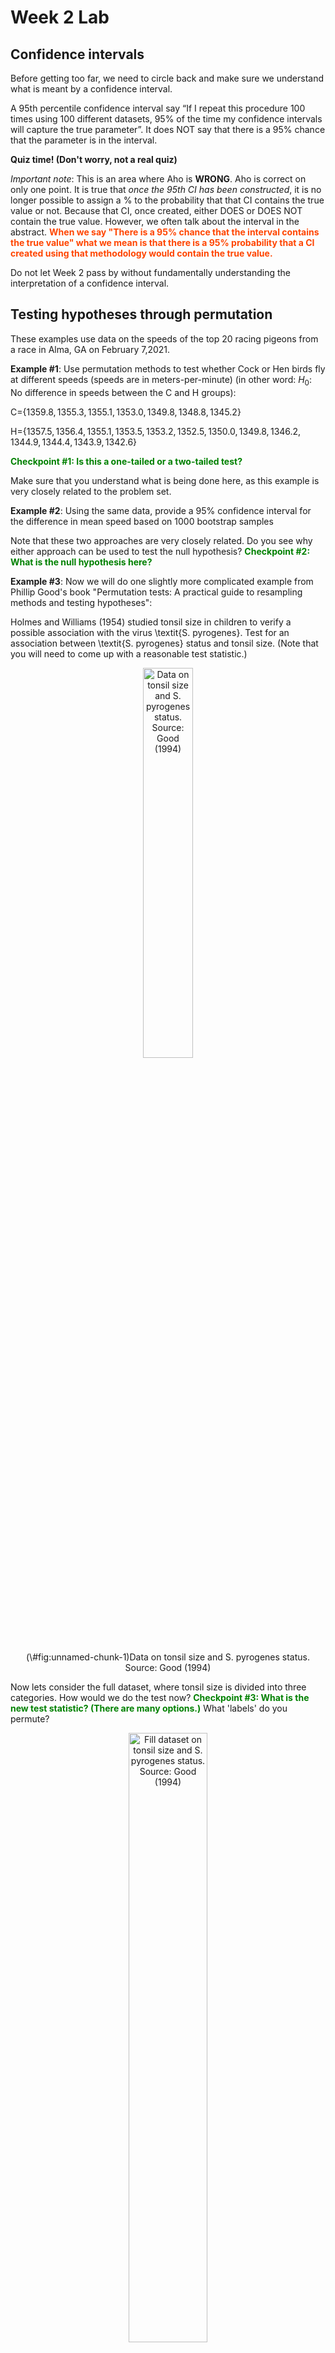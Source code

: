 Week 2 Lab
=============

Confidence intervals
-----------------------

Before getting too far, we need to circle back and make sure we understand what is meant by a confidence interval. 

A 95th percentile confidence interval say “If I repeat this procedure 100 times using 100 different datasets, 95% of the time my confidence intervals will capture the true parameter”. It does NOT say that there is a 95% chance that the parameter is in the interval.

**Quiz time! (Don't worry, not a real quiz)**

*Important note*: This is an area where Aho is **WRONG**. Aho is correct on only one point. It is true that *once the 95th CI has been constructed*, it is no longer possible to assign a $\%$ to the probability that that CI contains the true value or not. Because that CI, once created, either DOES or DOES NOT contain the true value. However, we often talk about the interval in the abstract. **<span style="color: orangered;">When we say "There is a 95$\%$ chance that the interval contains the true value" what we mean is that there is a 95$\%$ probability that a CI created using that methodology would contain the true value.</span>**

Do not let Week 2 pass by without fundamentally understanding the interpretation of a confidence interval. 

Testing hypotheses through permutation
------------------------------------

These examples use data on the speeds of the top 20 racing pigeons from a race in Alma, GA on February 7,2021. 

**Example #1**: Use permutation methods to test whether Cock or Hen birds fly at different speeds (speeds are in meters-per-minute) (in other word: $H_{0}$: No difference in speeds between the C and H groups):

C=$\{1359.8,1355.3,1355.1,1353.0,1349.8,1348.8,1345.2\}$

H=$\{1357.5,1356.4,1355.1,1353.5,1353.2,1352.5,1350.0,1349.8,1346.2,1344.9,1344.4,1343.9,1342.6\}$

**<span style="color: green;">Checkpoint #1: Is this a one-tailed or a two-tailed test?</span>**

Make sure that you understand what is being done here, as this example is very closely related to the problem set.


**Example #2**: Using the same data, provide a 95% confidence interval for the difference in mean speed based on 1000 bootstrap samples

Note that these two approaches are very closely related. Do you see why either approach can be used to test the null hypothesis? **<span style="color: green;">Checkpoint #2: What is the null hypothesis here?</span>**

**Example #3**: Now we will do one slightly more complicated example from Phillip Good's book "Permutation tests: A practical guide to resampling methods and testing hypotheses":

Holmes and Williams (1954) studied tonsil size in children to verify a possible association with the virus \textit{S. pyrogenes}. Test for an association between \textit{S. pyrogenes} status and tonsil size. (Note that you will need to come up with a reasonable test statistic.)

<div class="figure" style="text-align: center">
<img src="Table2categories.png" alt="Data on tonsil size and S. pyrogenes status. Source: Good (1994)" width="40%" />
<p class="caption">(\#fig:unnamed-chunk-1)Data on tonsil size and S. pyrogenes status. Source: Good (1994)</p>
</div>

Now lets consider the full dataset, where tonsil size is divided into three categories. How would we do the test now? **<span style="color: green;">Checkpoint #3: What is the new test statistic? (There are many options.)</span>** What 'labels' do you permute?

<div class="figure" style="text-align: center">
<img src="Table3categories.png" alt="Fill dataset on tonsil size and S. pyrogenes status. Source: Good (1994)" width="50%" />
<p class="caption">(\#fig:unnamed-chunk-2)Fill dataset on tonsil size and S. pyrogenes status. Source: Good (1994)</p>
</div>

Basics of bootstrap and jackknife
------------------------------------

To get started with bootstrap and jackknife techniques, we start by working through a very simple example. First we simulate some data


```r
x<-seq(0,9,by=1)
```

This will constutute our "data". Let's print the result of sampling with replacement to get a sense for it...


```r
table(sample(x,size=length(x),replace=T))
```

```
## 
## 1 2 3 4 5 8 9 
## 1 2 2 1 2 1 1
```

Now we will write a little script to take bootstrap samples and calculate the means of each of these bootstrap samples


```r
xmeans<-vector(length=1000)
for (i in 1:1000)
  {
  xmeans[i]<-mean(sample(x,replace=T))
  }
```

The actual number of bootstrapped samples is arbitrary *at this point* but there are ways of characterizing the precision of the bootstrap (jackknife-after-bootstrap) which might inform the number of bootstrap samples needed. *In practice*, people tend to pick some arbitrary but large number of bootstrap samples because computers are so fast that it is often easy to draw far more samples than are actually needed. When calculation of the statistic is slow (as might be the case if you are using the samples to construct a phylogeny, for example), then you would need to be more concerned with the number of bootstrap samples. 

First, lets just look at a histogram of the bootstrapped means and plot the actual sample mean on the histogram for comparison



```r
hist(xmeans,breaks=30,col="pink")
abline(v=mean(x),lwd=2)
```

<img src="Week-2-lab_files/figure-html/unnamed-chunk-6-1.png" width="672" />

Calculating bias and standard error
-----------------------------------

From these we can calculate the bias and standard deviation for the mean (which is the "statistic"):

$$
\widehat{Bias_{boot}} = \left(\frac{1}{k}\sum^{k}_{i=1}\theta^{*}_{i}\right)-\hat{\theta}
$$


```r
bias.boot<-mean(xmeans)-mean(x)
bias.boot
```

```
## [1] -0.0516
```

```r
hist(xmeans,breaks=30,col="pink")
abline(v=mean(x),lwd=5,col="black")
abline(v=mean(xmeans),lwd=2,col="yellow")
```

<img src="Week-2-lab_files/figure-html/unnamed-chunk-7-1.png" width="672" />

$$
\widehat{s.e._{boot}} = \sqrt{\frac{1}{k-1}\sum^{k}_{i=1}(\theta^{*}_{i}-\bar{\theta^{*}})^{2}}
$$


```r
se.boot<-sd(xmeans)
```

We can find the confidence intervals in two ways:

Method #1: Assume the bootstrap statistics are normally distributed


```r
LL.boot<-mean(xmeans)-1.96*se.boot #where did 1.96 come from?
UL.boot<-mean(xmeans)+1.96*se.boot
LL.boot
```

```
## [1] 2.681582
```

```r
UL.boot
```

```
## [1] 6.215218
```

Method #2: Simply take the quantiles of the bootstrap statistics


```r
quantile(xmeans,c(0.025,0.975))
```

```
##  2.5% 97.5% 
##   2.7   6.1
```

Let's compare this to what we would have gotten if we had used normal distribution theory. First we have to calculate the standard error:


```r
se.normal<-sqrt(var(x)/length(x))
LL.normal<-mean(x)-qt(0.975,length(x)-1)*se.normal
UL.normal<-mean(x)+qt(0.975,length(x)-1)*se.normal
LL.normal
```

```
## [1] 2.334149
```

```r
UL.normal
```

```
## [1] 6.665851
```

In this case, the confidence intervals we got from the normal distribution theory are too wide.

**<span style="color: green;">Checkpoint #4: Does it make sense why the normal distribution theory intervals are too wide?</span>** Because the original were were uniformly distributed, the data has higher variance than would be expected and therefore the standard error is higher than would be expected.

There are two packages that provide functions for bootstrapping, 'boot' and 'boostrap'. We will start by using the 'bootstrap' package, which was originally designed for Efron and Tibshirani's monograph on the bootstrap. 

To test the main functionality of the 'bootstrap' package, we will use the data we already have. The 'bootstrap' function requires the input of a user-defined function to calculate the statistic of interest. Here I will write a function that calculates the mean of the input values.


```r
library(bootstrap)
theta<-function(x)
  {
    mean(x)
  }
results<-bootstrap(x=x,nboot=1000,theta=theta)
results
```

```
## $thetastar
##    [1] 4.7 4.3 2.0 3.5 3.9 1.7 4.5 4.9 5.5 4.4 4.1 2.8 4.7 5.4 3.8 3.7 4.0 5.5
##   [19] 4.2 4.8 5.7 3.7 5.1 6.1 3.5 4.2 4.5 5.6 3.9 4.7 3.7 5.1 4.3 5.1 5.4 5.1
##   [37] 5.1 3.6 4.7 3.6 4.5 4.7 3.5 5.9 5.4 6.3 3.8 3.8 4.9 4.8 2.9 4.4 4.2 5.0
##   [55] 4.2 4.0 4.8 2.9 4.5 4.7 3.7 4.1 4.0 4.2 7.5 4.9 3.5 3.8 3.1 4.2 5.7 4.1
##   [73] 3.7 4.0 4.1 3.4 5.5 3.9 4.1 3.2 4.1 5.3 5.0 3.8 3.6 5.1 4.5 3.9 4.6 4.4
##   [91] 5.4 5.2 4.8 4.2 5.4 4.6 5.4 4.7 5.0 4.6 4.1 4.0 4.0 3.1 4.9 4.0 3.6 3.3
##  [109] 5.8 4.6 3.8 3.4 4.2 4.9 3.6 4.4 3.8 3.9 4.1 5.5 6.9 4.3 3.9 5.8 3.5 4.1
##  [127] 3.1 6.0 3.9 5.0 4.4 5.0 4.9 2.9 4.0 3.4 4.2 4.9 4.1 4.4 5.1 5.2 5.1 5.3
##  [145] 4.2 5.3 4.6 5.8 5.3 3.2 4.9 3.5 4.6 4.7 5.0 4.0 4.9 4.2 5.1 4.2 5.0 4.3
##  [163] 3.8 4.3 4.4 5.6 3.9 4.1 4.6 4.8 4.4 3.1 3.7 5.5 5.0 4.4 5.2 5.1 5.4 3.8
##  [181] 3.9 4.4 3.7 4.4 4.3 4.3 6.3 4.7 4.2 4.5 3.8 5.8 5.6 5.3 4.0 5.4 4.5 5.0
##  [199] 5.9 2.7 4.3 4.4 4.8 5.1 4.3 5.8 5.3 5.5 4.2 4.3 4.0 3.4 4.9 5.0 4.6 5.0
##  [217] 3.9 4.5 2.4 3.9 5.0 3.1 5.6 5.0 4.2 4.7 4.4 5.9 3.3 5.9 5.7 4.5 5.6 6.3
##  [235] 3.9 4.0 4.2 6.3 5.0 4.7 3.7 5.6 4.7 6.0 5.9 4.6 3.5 4.3 2.6 6.1 4.4 3.3
##  [253] 6.1 4.0 4.1 4.5 5.1 4.8 6.2 2.6 4.3 5.2 5.5 4.6 3.9 6.0 5.6 5.5 4.9 3.4
##  [271] 3.8 5.2 5.4 3.3 4.6 5.2 4.2 3.5 4.2 4.5 3.4 3.9 4.7 4.7 6.1 5.7 3.9 3.7
##  [289] 4.4 6.2 4.9 4.8 6.6 6.1 4.1 6.4 3.7 3.9 4.7 3.5 4.5 6.8 6.1 4.3 4.4 5.5
##  [307] 5.0 4.7 3.9 5.0 2.6 4.8 4.8 3.0 4.5 6.2 6.3 4.0 5.2 4.5 6.1 3.8 4.3 2.9
##  [325] 5.8 5.4 4.6 5.8 5.0 4.6 4.0 5.5 4.5 6.1 6.2 5.6 3.5 5.2 4.8 4.9 3.7 5.9
##  [343] 4.1 3.4 3.4 5.2 4.0 3.6 6.3 3.4 2.1 2.9 4.8 4.1 3.8 5.1 4.6 3.7 3.7 5.4
##  [361] 4.4 4.1 5.6 4.2 3.4 3.6 3.3 5.5 4.4 2.2 4.4 3.8 4.1 4.5 5.8 4.8 5.1 4.3
##  [379] 5.1 3.0 2.6 4.6 4.1 3.3 4.0 4.1 4.5 4.7 4.1 4.3 3.4 6.0 4.0 4.3 4.9 2.8
##  [397] 4.1 5.8 4.8 5.5 5.3 4.6 3.6 4.2 3.3 4.3 5.7 4.5 4.2 5.3 4.8 5.7 4.7 4.3
##  [415] 3.4 3.8 4.7 5.1 5.0 4.0 4.8 2.7 4.3 4.2 4.5 4.6 4.2 4.4 5.2 3.0 3.5 5.6
##  [433] 3.7 4.0 5.9 3.2 4.5 3.1 6.6 4.8 3.7 4.0 4.5 6.2 4.7 4.4 3.7 2.7 5.1 5.5
##  [451] 4.4 5.2 4.4 3.0 3.2 4.9 5.3 4.0 6.2 5.8 4.5 6.0 6.0 3.5 3.8 5.5 6.2 4.4
##  [469] 3.6 5.1 4.7 3.3 5.4 3.4 4.2 4.5 3.7 4.0 5.0 3.9 3.5 6.2 5.2 5.2 4.2 7.0
##  [487] 5.3 5.0 4.6 4.5 3.9 3.2 3.5 4.3 3.8 4.1 5.0 4.9 3.9 4.1 3.9 6.1 4.6 3.9
##  [505] 4.5 6.1 4.3 3.6 5.7 2.7 3.8 4.9 5.3 4.9 4.4 6.6 5.4 6.7 5.8 4.2 4.9 4.1
##  [523] 4.7 5.3 4.9 3.7 5.3 4.4 3.0 4.8 4.5 2.0 4.1 5.5 5.0 5.4 5.5 3.2 4.2 5.1
##  [541] 5.3 2.3 4.6 2.8 5.4 4.0 4.4 5.0 3.4 4.7 4.8 4.9 3.6 6.1 2.3 3.8 5.5 4.8
##  [559] 3.4 5.6 3.4 2.2 4.3 4.9 4.2 2.8 4.4 5.1 4.8 4.5 3.5 3.8 2.0 5.4 4.6 3.8
##  [577] 3.7 5.7 4.5 3.8 4.9 4.3 6.0 6.8 4.3 3.3 4.6 4.7 3.0 2.8 3.5 3.5 5.4 4.8
##  [595] 5.2 4.6 4.3 4.8 5.3 4.5 2.3 5.1 5.3 3.3 5.2 5.4 3.9 5.9 5.4 4.3 4.3 3.5
##  [613] 6.2 5.7 6.2 4.0 3.9 4.6 2.9 3.9 4.3 5.4 4.3 4.6 4.8 2.8 5.0 4.8 4.0 4.1
##  [631] 4.4 3.3 3.5 3.7 4.5 2.8 4.2 4.9 3.8 4.1 4.6 3.0 4.0 4.5 5.7 3.5 5.1 5.1
##  [649] 5.4 6.4 5.6 5.6 3.8 5.6 4.3 4.8 4.3 2.7 4.1 4.1 3.6 2.9 3.6 3.5 4.8 3.8
##  [667] 5.0 4.5 4.0 2.5 4.2 5.8 6.0 4.4 3.9 4.4 4.6 5.4 3.1 4.1 4.5 4.1 3.4 3.4
##  [685] 6.4 3.2 5.0 2.7 5.1 5.7 4.7 5.3 2.7 4.8 5.0 4.5 4.6 4.1 5.7 5.5 6.3 4.1
##  [703] 3.9 5.6 4.0 3.9 3.6 4.6 5.4 4.1 4.7 3.7 4.0 5.0 2.6 3.7 4.4 5.5 4.3 4.8
##  [721] 4.2 3.7 4.3 3.5 4.9 3.9 4.8 3.0 5.8 5.4 4.0 5.0 3.1 4.3 5.3 5.0 4.6 4.2
##  [739] 5.1 5.0 4.2 3.4 5.5 2.6 4.1 5.1 3.0 4.4 4.3 3.8 4.6 4.8 4.4 4.6 5.5 3.9
##  [757] 4.6 4.7 6.3 3.8 5.5 3.3 4.1 4.2 3.6 3.4 4.4 5.6 4.5 5.3 5.2 3.8 3.8 4.3
##  [775] 5.6 4.2 4.1 3.1 4.4 3.9 4.9 5.5 4.6 3.4 4.3 4.5 4.8 4.2 4.4 5.0 5.0 4.2
##  [793] 6.4 4.1 5.2 4.6 5.0 4.4 3.0 3.6 4.4 5.7 5.8 4.6 5.4 5.4 3.9 5.2 5.8 5.3
##  [811] 5.1 4.4 3.9 3.3 6.1 5.4 5.9 6.5 5.6 5.5 4.4 4.3 5.5 1.9 4.2 6.1 5.5 3.2
##  [829] 4.3 4.5 4.1 2.8 5.9 4.7 5.2 3.6 4.3 3.4 4.1 3.8 3.5 3.4 4.4 3.4 3.5 4.7
##  [847] 5.2 4.7 3.0 4.3 4.9 5.2 3.8 5.4 5.0 3.1 3.7 4.9 5.8 4.6 4.7 4.5 2.9 4.5
##  [865] 5.1 4.8 4.8 3.2 5.2 5.4 3.1 5.0 5.4 4.4 4.7 4.7 5.5 3.7 4.6 5.9 5.3 5.2
##  [883] 4.2 3.0 4.8 3.4 4.5 4.1 5.4 3.4 3.8 4.3 4.0 4.5 3.3 4.6 4.7 4.8 4.6 4.6
##  [901] 5.3 2.9 3.9 2.6 4.8 4.2 5.1 3.9 5.6 4.6 4.8 5.0 4.2 4.1 4.0 4.9 4.5 4.4
##  [919] 2.3 3.6 4.4 4.6 5.4 4.5 4.3 5.6 4.9 5.5 4.9 5.6 5.2 4.6 4.1 6.1 3.8 3.6
##  [937] 5.1 3.5 6.1 3.4 5.4 3.5 4.3 4.2 2.7 4.1 4.0 4.2 3.9 4.9 4.6 6.6 5.0 5.5
##  [955] 4.4 5.1 6.3 5.4 5.8 5.0 4.9 5.2 5.3 2.9 3.4 5.3 3.5 3.2 3.7 2.9 5.2 4.9
##  [973] 5.4 3.3 5.0 4.9 4.3 4.4 4.3 3.5 4.9 4.8 3.4 4.1 4.9 4.2 1.5 3.5 3.3 2.7
##  [991] 4.2 3.9 5.4 4.2 5.0 3.6 5.1 5.1 4.4 5.1
## 
## $func.thetastar
## NULL
## 
## $jack.boot.val
## NULL
## 
## $jack.boot.se
## NULL
## 
## $call
## bootstrap(x = x, nboot = 1000, theta = theta)
```

```r
quantile(results$thetastar,c(0.025,0.975))
```

```
##  2.5% 97.5% 
##   2.7   6.2
```

Notice that we get exactly what we got last time. This illustrates an important point, which is that the bootstrap functions are often no easier to use than something you could write yourself.

You can also define a function of the bootstrapped statistics (we have been calling this theta) to pull out immediately any summary statistics you are interested in from the bootstrapped thetas.

Here I will write a function that calculates the bias of my estimate of the mean (which is 4.5 [i.e. the mean of the number 0,1,2,3,4,5,6,7,8,9])


```r
bias<-function(x)
  {
  mean(x)-4.5
  }
results<-bootstrap(x=x,nboot=1000,theta=theta,func=bias)
results
```

```
## $thetastar
##    [1] 3.6 5.3 4.9 4.5 5.4 3.8 5.0 3.6 4.6 4.7 4.2 5.5 3.2 5.2 3.6 3.9 6.2 4.2
##   [19] 4.1 4.0 4.1 5.5 2.9 3.1 3.8 5.7 5.1 3.4 5.1 4.8 5.1 4.1 3.9 4.5 5.2 3.7
##   [37] 5.3 3.1 3.7 4.5 5.3 4.7 4.6 3.9 4.0 3.2 3.8 4.3 4.0 3.5 4.7 5.4 4.9 5.1
##   [55] 4.4 4.6 4.3 5.7 3.7 3.4 4.6 2.7 4.6 3.8 3.7 4.0 4.8 4.7 5.2 4.6 4.8 3.2
##   [73] 6.1 6.6 4.0 4.5 4.7 5.5 4.6 7.3 5.3 4.1 5.0 4.2 4.1 5.4 5.7 6.4 4.2 4.4
##   [91] 3.2 4.2 4.0 4.3 3.1 5.8 5.2 4.9 4.3 5.0 5.7 4.7 4.0 5.0 5.2 4.3 4.7 5.1
##  [109] 3.7 3.9 3.4 4.3 3.0 5.0 3.5 4.1 3.7 5.5 3.8 4.3 3.9 4.6 5.0 4.3 5.5 5.4
##  [127] 4.1 5.7 3.7 4.2 4.3 5.0 5.9 4.5 4.8 4.3 3.8 5.0 4.5 5.1 4.4 4.9 3.7 2.5
##  [145] 5.1 5.1 5.2 5.9 4.6 4.8 5.9 4.6 4.0 5.3 5.4 2.0 4.6 5.3 3.5 4.9 4.2 6.2
##  [163] 4.9 4.9 3.9 4.6 4.4 4.5 5.0 2.2 3.3 4.1 4.7 4.3 4.9 4.6 4.4 5.1 3.9 4.1
##  [181] 5.2 6.4 4.1 6.4 5.1 6.1 4.4 4.0 5.2 5.7 4.8 5.3 5.0 6.0 4.1 3.3 3.8 5.2
##  [199] 4.1 4.8 3.4 3.5 3.2 5.5 3.3 4.7 5.8 5.4 4.7 4.4 4.3 4.8 4.3 4.9 3.0 4.4
##  [217] 4.5 4.2 3.3 5.5 5.4 5.6 4.1 6.5 4.3 5.4 3.2 2.6 6.5 5.9 3.9 4.3 2.7 5.0
##  [235] 4.2 3.8 5.6 3.6 5.2 5.1 3.4 5.8 5.8 2.8 4.3 4.0 6.0 4.2 5.6 4.3 4.8 4.7
##  [253] 2.6 5.4 5.1 4.6 4.2 5.0 3.9 3.9 4.4 3.8 4.5 4.6 4.4 4.5 4.9 4.1 4.2 4.8
##  [271] 3.9 4.9 4.8 5.4 3.8 5.7 3.1 2.8 3.8 3.5 5.3 3.8 5.4 3.3 5.1 4.3 3.2 3.2
##  [289] 2.3 4.7 5.3 4.6 4.6 4.7 5.2 3.5 5.9 5.4 5.4 3.6 4.6 3.8 5.8 5.4 3.5 5.5
##  [307] 5.3 4.9 4.5 3.8 4.2 3.7 3.4 5.9 4.6 4.2 5.4 4.7 5.7 3.0 4.3 4.7 3.5 3.6
##  [325] 3.4 4.5 3.8 3.9 4.7 4.9 3.8 5.7 5.5 3.9 5.2 4.2 5.7 5.8 4.5 6.8 4.2 4.1
##  [343] 3.9 4.3 5.2 4.6 5.8 4.4 4.7 4.1 4.7 2.8 4.3 4.7 4.0 5.0 5.5 5.3 4.5 5.1
##  [361] 5.4 4.0 4.0 5.4 4.7 5.5 6.2 5.8 4.2 5.1 5.5 3.6 4.9 4.5 4.0 6.5 3.2 4.2
##  [379] 4.2 5.1 4.8 5.0 5.2 5.5 4.3 5.8 6.3 5.6 5.0 5.5 4.0 4.5 5.4 4.0 4.4 4.8
##  [397] 5.9 3.1 3.7 3.7 2.9 5.7 5.5 3.7 4.9 4.5 4.6 5.1 3.9 6.6 4.1 5.1 4.8 4.4
##  [415] 4.5 4.5 5.3 4.4 2.4 6.5 2.9 2.5 4.7 4.3 3.3 6.0 6.2 5.0 3.0 6.0 5.4 5.0
##  [433] 3.4 4.1 4.3 4.6 5.5 3.8 3.6 4.0 4.3 3.0 4.4 4.7 6.3 5.4 5.3 4.2 3.3 5.9
##  [451] 2.7 4.3 3.8 4.1 5.4 4.6 3.7 4.4 3.9 4.2 5.6 3.8 5.6 4.1 6.1 5.0 3.9 3.4
##  [469] 4.2 4.8 5.2 3.4 3.2 4.0 4.9 5.7 4.6 3.8 3.7 4.1 3.6 4.2 4.7 3.7 5.1 3.9
##  [487] 4.7 4.6 3.7 4.6 4.7 3.1 4.2 6.3 5.0 5.7 5.3 4.0 5.2 4.3 3.9 4.0 5.8 6.3
##  [505] 3.8 4.7 3.2 4.6 5.1 5.7 3.1 4.1 7.1 5.6 4.6 5.2 4.1 4.8 4.9 5.9 4.8 4.3
##  [523] 4.7 3.4 2.6 3.5 4.7 3.9 4.6 3.3 3.8 6.5 4.3 5.5 4.1 4.1 3.4 5.2 5.7 5.9
##  [541] 3.7 4.7 4.2 3.4 3.7 4.8 6.3 4.5 4.5 3.8 2.7 5.0 5.6 4.8 5.7 4.6 3.4 4.6
##  [559] 5.0 6.8 6.1 3.9 4.3 4.9 6.0 5.0 6.3 4.3 5.0 4.3 4.8 5.4 6.7 5.3 3.7 4.2
##  [577] 4.8 4.7 3.5 3.6 5.0 4.8 4.3 5.0 4.7 3.7 3.7 4.9 6.0 3.8 4.1 6.3 4.8 4.7
##  [595] 3.0 3.9 6.0 3.5 4.7 2.8 4.8 4.5 4.0 6.4 5.3 2.5 4.6 5.3 5.0 4.2 4.4 3.3
##  [613] 3.4 4.3 4.2 5.4 2.3 4.9 4.1 5.9 5.7 4.5 6.1 5.5 4.1 2.5 4.7 6.2 4.8 4.6
##  [631] 4.2 5.7 3.7 4.7 3.4 4.9 4.2 4.9 3.0 4.8 4.2 5.1 4.9 3.8 4.0 4.4 4.8 6.0
##  [649] 2.1 4.1 4.3 4.8 3.8 4.9 3.5 4.7 2.7 4.9 3.2 4.8 3.5 3.8 4.3 4.5 4.9 4.7
##  [667] 4.7 3.8 3.4 4.7 4.3 4.4 4.1 4.5 3.8 3.8 4.9 3.8 4.2 3.2 3.7 6.3 4.4 6.3
##  [685] 3.2 3.6 3.2 4.0 3.1 5.0 4.4 3.6 4.7 3.3 3.8 4.4 3.3 4.7 4.3 4.9 2.9 4.1
##  [703] 2.6 4.0 5.2 5.1 4.1 4.8 4.1 4.8 3.2 5.4 6.0 5.4 2.7 3.0 4.5 3.5 6.5 5.5
##  [721] 4.8 4.1 4.6 6.0 5.4 4.5 3.7 3.7 5.3 5.6 5.1 4.7 3.4 5.8 4.1 3.3 4.1 4.0
##  [739] 4.0 4.5 2.9 5.1 4.1 5.0 3.2 4.0 4.1 6.0 3.8 4.2 3.6 4.7 3.4 4.9 5.2 5.2
##  [757] 4.2 3.9 4.3 6.8 3.1 4.7 4.3 3.2 4.1 4.4 4.6 4.2 4.3 5.5 4.5 3.6 4.5 4.8
##  [775] 4.9 5.1 4.8 4.5 3.9 5.4 4.1 6.0 6.2 4.4 5.9 4.0 4.3 3.7 4.1 4.0 3.4 4.4
##  [793] 3.2 4.9 3.3 4.3 3.6 3.8 3.9 4.4 3.8 5.0 5.1 5.7 6.1 4.9 5.3 4.3 4.6 5.0
##  [811] 3.7 3.6 3.9 4.2 3.1 3.1 4.2 5.5 4.6 3.9 4.0 5.0 4.5 4.2 4.4 4.3 4.9 4.6
##  [829] 4.8 5.8 5.1 2.7 4.0 4.5 5.2 5.2 4.2 5.1 5.0 2.9 3.9 4.1 4.2 4.4 4.3 5.5
##  [847] 4.1 5.0 2.9 5.1 3.3 4.1 3.9 5.1 4.4 4.9 4.1 3.3 4.5 5.2 3.4 3.2 4.6 4.1
##  [865] 4.6 3.7 3.9 3.2 4.1 5.1 4.4 5.0 2.4 4.3 3.6 6.1 5.4 4.5 4.6 4.5 4.8 3.8
##  [883] 4.9 4.1 3.5 3.7 5.9 2.1 4.2 3.4 3.8 5.9 3.8 3.5 3.0 5.8 3.8 4.7 4.1 6.4
##  [901] 6.3 4.3 5.1 4.8 4.4 3.8 3.6 5.4 4.7 4.4 3.8 6.2 4.5 4.6 4.5 5.4 3.6 2.3
##  [919] 5.0 4.9 5.0 4.8 3.3 4.9 5.7 4.1 5.1 5.2 5.3 3.2 4.2 3.9 5.4 5.1 5.4 5.6
##  [937] 5.7 4.2 5.4 3.7 3.2 4.0 5.4 5.0 4.3 5.6 4.2 5.9 5.2 3.4 3.5 5.4 4.5 4.8
##  [955] 5.0 5.2 5.6 4.5 5.0 4.3 5.1 5.4 4.8 4.4 3.7 4.8 5.7 6.0 5.9 3.5 3.9 4.7
##  [973] 4.8 4.4 4.1 3.7 5.2 6.2 2.4 4.3 5.4 5.5 4.7 5.1 4.6 5.8 5.4 5.8 4.9 5.0
##  [991] 3.6 4.6 4.3 3.7 4.0 4.8 5.4 5.5 6.3 2.9
## 
## $func.thetastar
## [1] 0.0164
## 
## $jack.boot.val
##  [1]  0.49065156  0.42543860  0.32634921  0.15950413  0.09402174 -0.06434316
##  [7] -0.10924370 -0.22550725 -0.35412088 -0.52611465
## 
## $jack.boot.se
## [1] 0.9613843
## 
## $call
## bootstrap(x = x, nboot = 1000, theta = theta, func = bias)
```

Compare this to 'bias.boot' (our result from above). Why might it not be the same? Try running the same section of code several times. See how the value of the bias ($func.thetastar) jumps around? We should not be surprised by this because we can look at the jackknife-after-bootstrap estimate of the standard error of the function (in this case, that function is the bias) and we can see that it is not so small that we wouldn't expect some variation in these values.

Remember, everything we have discussed today are estimates. The statistic as applied to your data will change with new data, as will the standard error, the confidence intervals - everything! All of these values have sampling distributions and are subject to change if you repeated the procedure with new data.

Note that we can calculate any function of $\theta^{*}$. A simple example would be the 72nd percentile:


```r
perc72<-function(x)
  {
  quantile(x,probs=c(0.72))
  }
results<-bootstrap(x=x,nboot=1000,theta=theta,func=perc72)
results
```

```
## $thetastar
##    [1] 5.4 4.5 4.4 5.8 2.8 5.3 4.5 4.2 5.4 5.3 4.0 4.3 5.6 3.5 3.9 3.8 4.0 5.2
##   [19] 4.9 5.2 5.9 5.8 6.4 5.1 5.7 3.8 2.9 4.2 3.5 4.3 3.3 5.7 3.6 4.3 5.8 4.9
##   [37] 4.0 5.3 5.4 6.6 4.8 4.0 4.5 5.0 6.1 4.7 4.3 5.1 3.8 6.0 4.6 4.4 5.1 3.6
##   [55] 4.8 3.6 5.2 5.4 5.5 6.7 3.8 6.7 4.9 4.7 4.3 2.4 4.2 4.0 4.8 5.2 3.3 4.1
##   [73] 5.8 4.2 5.9 3.8 1.9 5.7 4.8 4.1 5.1 4.3 5.2 4.7 3.8 5.3 5.7 5.4 4.0 4.0
##   [91] 3.6 5.8 4.9 4.9 5.7 4.0 4.8 3.9 2.8 5.6 4.8 5.3 4.1 2.1 3.4 4.9 2.4 5.2
##  [109] 4.8 5.1 4.7 4.2 6.3 4.5 6.2 4.6 4.2 5.0 3.1 4.1 3.6 4.3 4.5 3.9 5.8 5.5
##  [127] 6.0 6.0 3.7 4.5 4.2 4.7 4.8 5.0 4.9 4.7 4.2 3.6 4.3 5.1 4.7 4.0 3.9 2.2
##  [145] 4.7 5.7 2.9 4.0 4.3 4.1 2.6 4.3 4.7 4.3 3.2 3.6 4.3 3.4 3.6 5.1 3.7 5.1
##  [163] 4.7 3.7 3.7 5.8 5.0 4.3 5.0 4.9 4.4 4.5 4.2 3.5 3.4 4.8 4.6 5.0 5.9 3.1
##  [181] 3.8 6.0 5.7 4.9 4.6 5.4 3.9 4.1 3.8 4.0 2.5 4.6 5.5 5.8 3.9 4.8 6.3 4.6
##  [199] 5.5 5.3 5.5 5.3 4.6 3.7 4.1 4.1 5.0 5.0 4.2 4.3 5.1 4.7 5.2 5.5 5.5 4.7
##  [217] 4.7 5.4 2.9 4.2 5.1 5.1 2.8 4.7 5.1 5.0 4.7 3.1 3.4 5.3 3.1 4.1 3.7 2.2
##  [235] 2.4 4.3 4.8 4.0 3.4 5.7 4.2 3.1 4.2 5.0 5.4 4.3 4.5 3.8 6.3 4.8 3.6 4.0
##  [253] 4.1 4.1 6.4 4.2 5.8 4.7 3.6 5.1 4.1 5.5 3.0 3.9 3.6 2.7 3.8 4.3 5.9 4.6
##  [271] 4.9 4.7 4.0 6.0 5.1 4.0 5.2 4.2 4.6 4.6 5.2 3.1 4.2 3.8 5.1 4.2 3.7 4.2
##  [289] 4.0 3.1 4.6 5.7 6.0 2.9 2.5 3.8 3.5 3.9 6.6 4.6 4.1 3.6 5.0 5.4 3.9 5.4
##  [307] 5.6 3.8 5.6 4.4 4.9 4.4 3.4 5.0 4.3 5.3 4.2 5.1 4.0 6.0 4.1 4.9 3.8 3.7
##  [325] 5.6 4.1 4.1 5.7 4.3 4.3 6.0 3.5 5.4 5.7 4.3 6.1 4.4 5.7 4.8 4.1 3.4 2.9
##  [343] 3.3 4.9 5.2 6.7 4.8 4.7 4.5 2.3 6.3 3.8 4.2 3.5 4.5 4.0 5.1 4.4 4.6 4.2
##  [361] 4.3 4.4 4.1 3.9 5.0 4.8 5.2 4.5 5.1 3.6 6.0 5.9 3.0 3.6 5.3 5.0 4.4 5.0
##  [379] 5.4 5.5 5.3 4.7 2.5 4.1 3.4 4.5 4.4 4.5 6.5 3.9 5.2 5.6 3.4 4.3 4.9 3.4
##  [397] 4.9 5.4 4.3 7.3 5.6 3.5 4.3 4.8 5.4 5.3 3.8 3.8 6.0 4.3 5.0 4.0 5.6 5.0
##  [415] 5.7 4.5 3.5 5.0 4.4 3.3 6.0 3.1 5.5 3.7 3.2 4.9 5.5 3.9 2.7 5.1 3.9 4.3
##  [433] 4.3 5.9 3.3 6.4 4.8 4.8 5.4 4.7 5.8 3.8 5.2 5.1 3.2 2.7 4.5 3.6 4.0 4.5
##  [451] 5.5 4.3 4.2 3.1 3.2 4.8 4.1 4.2 5.4 4.7 4.6 3.9 4.1 5.8 4.2 4.0 6.2 5.5
##  [469] 3.5 4.4 4.8 4.8 4.3 4.6 4.4 4.7 4.8 4.2 4.6 4.1 5.3 5.3 6.4 5.3 5.2 2.2
##  [487] 5.1 4.0 3.5 5.0 5.2 4.9 4.4 4.6 4.4 5.0 4.9 2.8 3.4 5.0 5.9 4.2 5.1 4.6
##  [505] 4.4 5.1 4.7 4.1 4.4 5.4 3.7 4.8 4.8 4.9 5.6 3.5 6.0 4.2 3.5 4.6 4.9 4.8
##  [523] 4.3 4.3 3.8 4.2 4.4 5.4 3.4 6.6 3.6 6.3 4.3 3.2 3.0 5.3 3.6 4.4 2.8 5.2
##  [541] 4.7 4.0 4.0 3.5 4.3 6.1 5.4 4.0 3.6 5.9 3.1 3.2 5.2 4.6 4.1 3.6 4.7 3.7
##  [559] 3.7 5.8 4.5 2.9 5.0 4.5 5.3 3.8 6.6 5.4 4.2 4.0 4.3 4.9 4.8 4.9 3.9 5.6
##  [577] 4.9 3.1 2.6 4.6 3.5 4.6 3.6 3.2 5.3 5.1 4.6 3.5 4.6 4.8 6.1 4.6 4.5 5.5
##  [595] 3.4 4.8 5.2 4.7 4.0 6.1 5.1 5.4 4.7 3.3 4.1 3.6 3.4 3.7 3.7 3.5 4.9 4.1
##  [613] 3.9 4.1 5.7 6.3 4.3 3.4 4.6 4.8 5.6 4.9 5.1 3.7 4.5 4.0 4.3 6.0 5.1 6.3
##  [631] 5.0 4.1 3.0 4.4 4.4 5.3 4.8 3.7 3.4 2.4 4.9 5.9 4.0 5.8 4.5 6.2 4.8 4.7
##  [649] 7.1 4.3 5.6 3.5 5.3 4.2 4.1 3.2 3.8 4.4 3.4 6.2 4.4 4.0 4.5 3.9 4.6 3.7
##  [667] 4.6 3.8 4.5 5.0 3.7 4.3 3.2 4.0 4.7 5.5 5.2 3.9 5.8 5.4 6.1 6.3 3.8 4.2
##  [685] 5.1 3.7 5.1 4.4 5.3 4.0 4.1 3.5 3.6 3.9 4.6 4.0 4.9 2.7 3.2 4.7 5.3 5.1
##  [703] 5.0 4.7 5.3 6.3 4.9 5.0 3.9 3.5 3.6 2.4 6.1 5.3 2.4 4.2 3.5 4.3 4.5 5.5
##  [721] 5.1 4.8 3.8 5.3 4.8 3.4 6.8 4.9 4.7 4.5 4.0 4.2 5.4 3.7 5.0 4.1 3.7 2.6
##  [739] 4.8 5.4 3.6 6.0 4.1 3.7 4.8 4.7 5.7 4.2 4.1 4.8 4.5 4.9 2.9 4.2 4.5 5.5
##  [757] 4.3 4.1 5.2 5.6 4.7 3.5 3.8 5.4 3.1 2.8 4.5 5.0 4.4 6.4 4.2 4.4 5.5 3.4
##  [775] 3.4 5.9 4.5 4.1 3.3 5.5 4.2 3.4 4.1 4.6 6.1 5.3 3.6 3.3 1.7 3.6 3.2 5.0
##  [793] 3.4 5.3 6.4 4.0 2.3 4.1 5.0 3.5 2.8 5.0 5.2 3.7 2.9 3.2 3.6 4.4 4.0 4.4
##  [811] 5.8 4.9 3.0 4.6 4.4 4.7 4.2 6.1 5.7 5.5 4.1 4.1 4.3 3.9 3.3 5.7 4.8 4.4
##  [829] 3.5 4.0 5.3 3.0 5.0 5.4 2.5 4.3 3.4 6.4 4.1 4.3 4.9 2.6 5.2 3.1 3.6 2.1
##  [847] 4.0 3.5 4.4 3.9 4.0 4.1 3.7 4.6 4.6 3.3 4.9 4.0 2.8 4.6 4.6 4.3 3.1 6.0
##  [865] 5.3 3.6 4.7 3.4 4.3 4.1 3.4 2.7 5.8 5.1 5.1 3.6 5.2 4.1 4.7 4.5 4.3 4.4
##  [883] 3.8 4.2 5.2 4.1 5.5 3.2 3.5 5.6 3.7 3.8 4.5 4.6 3.8 4.3 5.2 6.0 5.8 5.3
##  [901] 3.8 5.0 4.8 3.1 2.2 5.2 6.9 5.1 4.1 3.9 4.7 6.1 4.3 5.0 3.7 5.5 4.0 5.2
##  [919] 6.2 4.5 5.0 3.4 4.4 4.5 4.7 4.6 3.4 6.0 3.7 3.9 6.4 5.7 3.0 5.0 6.0 4.4
##  [937] 4.9 5.6 4.7 5.5 4.7 3.5 5.1 5.3 4.4 4.8 5.4 4.4 6.3 3.4 4.2 4.5 3.5 4.1
##  [955] 4.0 3.7 5.9 4.3 4.7 3.6 4.8 3.8 4.0 4.0 4.7 4.9 2.5 4.8 2.8 4.2 4.1 4.3
##  [973] 2.3 5.9 5.3 3.6 3.5 5.3 4.8 3.4 4.6 5.4 4.0 5.2 5.7 3.3 4.6 2.3 3.2 3.6
##  [991] 6.3 3.2 6.2 4.4 5.4 4.8 4.3 4.7 4.8 5.3
## 
## $func.thetastar
## 72% 
##   5 
## 
## $jack.boot.val
##  [1] 5.600 5.400 5.300 5.300 5.116 5.000 4.800 4.700 4.600 4.400
## 
## $jack.boot.se
## [1] 1.105853
## 
## $call
## bootstrap(x = x, nboot = 1000, theta = theta, func = perc72)
```

On Tuesday we went over an example in which we bootstrapped the correlation coefficient between LSAT scores and GPA. To do that, we sampled pairs of (LSAT,GPA) data with replacement. Here is a little script that would do something like that using (X,Y) data that are independently drawn from the normal distribution


```r
xdata<-matrix(rnorm(30),ncol=2)
```

Everyone's data is going to be different. With such a small sample size, it would be easy to get a positive or negative correlation by random change, but on average across everyone's datasets, there should be zero correlation because the two columns are drawn independently.


```r
n<-15
theta<-function(x,xdata)
  {
  cor(xdata[x,1],xdata[x,2])
  }
results<-bootstrap(x=1:n,nboot=50,theta=theta,xdata=xdata) 
#NB: xdata is passed to the theta function, not needed for bootstrap function itself
```

Notice the parameters that get passed to the 'bootstrap' function are: (1) the indexes which will be sampled with replacement. This is different that the raw data but the end result is the same because both the indices and the raw data get passed to the function 'theta' (2) the number of bootrapped samples (in this case 50) (3) the function to calculate the statistic (4) the raw data.

Lets look at a histogram of the bootstrapped statistics $\theta^{*}$ and draw a vertical line for the statistic as applied to the original data.


```r
hist(results$thetastar,breaks=30,col="pink")
abline(v=cor(xdata[,1],xdata[,2]),lwd=2)
```

<img src="Week-2-lab_files/figure-html/unnamed-chunk-17-1.png" width="672" />

Parametric bootstrap
---------------------

Let's do one quick example of a parametric bootstrap. We haven't introduced distributions yet (except for the Gaussian, or Normal, distribution, which is the most familiar), so lets spend a few minutes exploring the Gamma distribution, just so we have it to work with for testing out parametric bootstrap. All we need to know is that the Gamma distribution is a continuous, non-negative distribution that takes two parameters, which we call "shape" and "rate". Lets plot a few examples just to see what a Gamma distribution looks like. (Note that the Gamma distribution can be parameterized by "shape" and "rate" OR by "shape" and "scale", where "scale" is just 1/"rate". R will allow you to use either (shape,rate) or (shape,scale) as long as you specify which you are providing.

<img src="Week-2-lab_files/figure-html/unnamed-chunk-18-1.png" width="672" />


Let's generate some fairly sparse data from a Gamma distribution


```r
original.data<-rgamma(10,3,5)
```

and calculate the skew of the data using the R function 'skewness' from the 'moments' package. 


```r
library(moments)
theta<-skewness(original.data)
head(theta)
```

```
## [1] 0.3031338
```

What is skew? Skew describes how assymetric a distribution is. A distribution with a positive skew is a distribution that is "slumped over" to the right, with a right tail that is longer than the left tail. Alternatively, a distribution with negative skew has a longer left tail. Here we are just using it for illustration, as a property of a distribution that you may want to estimate using your data.

Lets use 'fitdistr' to fit a gamma distribution to these data. This function is an extremely handy function that takes in your data, the name of the distribution you are fitting, and some starting values (for the estimation optimizer under the hood), and it will return the parameter values (and their standard errors). We will learn in a couple weeks how R is doing this, but for now we will just use it out of the box. (Because we generated the data, we happen to know that the data are gamma distributed. In general we wouldn't know that, and we will see in a second that our assumption about the shape of the data really does make a difference.)


```r
library(MASS)
fit<-fitdistr(original.data,dgamma,list(shape=1,rate=1))
# fit<-fitdistr(original.data,"gamma")
# The second version would also work.
fit
```

```
##     shape       rate  
##   2.593861   3.949881 
##  (1.093653) (1.837121)
```

Now lets sample with replacement from this new distribution and calculate the skewness at each step:


```r
results<-c()
for (i in 1:1000)
  {
  x.star<-rgamma(length(original.data),shape=fit$estimate[1],rate=fit$estimate[2])
  results<-c(results,skewness(x.star))
  }
head(results)
```

```
## [1]  1.07613142  1.20904610  0.50700261  0.07998862 -0.15891548  0.66632459
```

```r
hist(results,breaks=30,col="pink",ylim=c(0,1),freq=F)
```

<img src="Week-2-lab_files/figure-html/unnamed-chunk-22-1.png" width="672" />

Now we have the bootstrap distribution for skewness (the $\theta^{*}$ s), we can compare that to the equivalent non-parametric bootstrap:


```r
results2<-bootstrap(x=original.data,nboot=1000,theta=skewness)
results2
```

```
## $thetastar
##    [1]  0.857984666  0.001929169  0.136659750  1.248462619 -0.024422615
##    [6]  1.487462815  0.359328402  0.833745515  0.663106516  0.588344240
##   [11]  0.106233289 -0.228591329  0.336243347  0.118543310  0.788816723
##   [16] -0.534042044  0.625521524  1.438483902  0.319506841 -0.213263468
##   [21] -0.187049148  1.181238327 -0.256475234  0.583561598  0.184665351
##   [26] -0.075010691  0.219111066  0.425998243 -0.746574751 -0.252722577
##   [31] -0.382152804  0.596160701  0.452766524 -0.284943029  1.073333500
##   [36]  0.215155807 -0.025623605 -0.261508970  0.107619289  0.333092909
##   [41] -0.173691404  0.294277127  0.307050924  0.700037781  0.346380143
##   [46]  0.554074860 -0.158345927  0.522683688  0.266205256  0.273634669
##   [51]  0.660921101 -0.210559576  0.447284538 -0.308956824  0.012940414
##   [56] -0.083554441  0.206110576  0.970865276  0.425153167  0.333792879
##   [61]  0.062417031 -0.368110896  0.879051619  0.880395672  0.387489409
##   [66]  0.221008250  0.272465608  0.317467259  0.443967523  0.772220533
##   [71] -0.735231579  0.251146904  0.281457358 -1.276535536  1.164293104
##   [76]  0.666053467  0.058443156 -0.414323666 -0.203220367 -0.324799305
##   [81]  0.573301944 -0.417061798  0.436101807  0.297519552 -0.254022031
##   [86]  1.007611449  1.146168975  0.621547838  0.145970056 -0.114912537
##   [91] -0.139138139  0.309368420  0.231571097  0.169678645  0.806841817
##   [96]  0.510909664 -0.703505776  0.337718782  0.460240731  0.198521537
##  [101]  0.038248311  1.045873115 -0.382391212 -0.496994403 -0.854153371
##  [106] -0.194257539  0.402082593  0.013118432  0.988382680  0.520432078
##  [111]  0.084559213 -0.050346340  0.102924787  0.318935760  0.991278079
##  [116] -0.048340442 -0.166437606  0.355288055 -0.172285070  0.298827998
##  [121]  0.606810192  0.090897514 -0.002323009 -0.040391097  0.002877035
##  [126]  0.699925123 -0.005449377  0.913004067  0.535956514 -0.056593594
##  [131]  0.917548838  1.170008583  0.744830918 -0.126623354 -0.041372169
##  [136]  0.118680728 -0.059525794  0.822856817  0.452133210  0.257587291
##  [141]  0.019162002 -0.664091602  0.350687353  0.618709831  0.086936468
##  [146]  0.690110855  0.556807216 -0.273784769  0.703348744  0.303124503
##  [151] -0.165210190  0.847514045  0.300277110  0.911478618  0.412734832
##  [156]  0.064420061 -0.424428156  0.223413660 -0.246476101  0.552558101
##  [161] -0.516540399  0.486760830  0.116107305 -0.142208780  0.443264539
##  [166]  1.069432739  0.147708298  0.309054545  0.163542706 -0.450191821
##  [171] -0.395807686  0.242831695 -0.149271442  1.183085839  0.860755790
##  [176]  0.200728094 -0.144012986  0.402776152  0.679758837  0.464883831
##  [181] -0.250111112 -0.066454303  0.960692231 -0.301598465  0.593375756
##  [186]  0.678146180  0.507763603 -0.274021543 -0.014892849 -0.419818300
##  [191]  0.757816774  0.595483816  0.821220892  0.058134691  1.604024731
##  [196] -0.831637764  0.618471278  0.264774378  0.717907200  1.111292290
##  [201]  0.312601991  0.207461752  0.371346234 -0.083815078 -0.178274348
##  [206]  0.086882016  0.299850625  0.672644796  0.209837308  0.289040766
##  [211]  0.595081253  0.173637219 -0.390744806  0.955276946  0.941784926
##  [216]  0.137604351  0.437560516  0.593604690  0.754724231  0.065866474
##  [221] -0.057705223 -0.413509739  0.856695350  0.002887747  0.285110722
##  [226]  0.351753884 -0.101220444  0.508883803 -0.450715560  0.050194521
##  [231]  0.056023291  0.085646240 -0.399598563  1.777750206 -0.012915415
##  [236]  0.535949700  0.186406878  0.274651448  0.257780160  0.450943554
##  [241]  0.493724940 -0.058899179  0.129887543 -0.074863474  0.133611809
##  [246]  0.486915181  0.880157883 -0.816145628  0.093920448  0.314127912
##  [251] -0.252968786 -0.130238337  0.480345779 -0.605968818 -0.042596334
##  [256]  0.091302947 -0.548753637  0.635764717  0.337306820  0.433916247
##  [261]  0.641042342  0.781491248  0.142535238  0.190356834  0.608253406
##  [266]  0.763788270  0.663490080 -0.048975101  0.396953637  0.067747162
##  [271]  0.588249121  0.198187700  0.159258960  0.304708890 -0.753268271
##  [276]  0.020689891  0.326673156 -0.076319983  0.406729277  0.265209845
##  [281] -0.669855134 -0.008593992 -0.359756095 -0.018700594  0.409568252
##  [286] -0.329928528 -0.078781331  0.140660245  0.214697408 -0.235316683
##  [291]  0.614353660  0.476004902 -0.007899366 -1.005001639  1.103912372
##  [296]  0.200173274  0.233097707  0.641009922  0.593531654  1.374533111
##  [301]  0.271962342  0.588428541 -0.246805104  0.186719314  0.632936487
##  [306]  0.256798748  0.302731359  0.053026280 -0.279144222  0.604843920
##  [311]  0.606010832  0.530677447  0.271090488  0.170629623  0.225720451
##  [316]  0.329741427  0.688864029 -0.067283824  0.898176897  0.194570534
##  [321]  0.547295711  0.306183817 -0.126443528  0.545941480 -0.266615186
##  [326] -0.435404961  0.725834022  0.452288954  0.172916989  0.046916927
##  [331]  0.647708633  0.964921137  0.946920380 -0.045268381 -0.865955564
##  [336]  0.382168807  0.182218437  0.079026971 -0.183805733  0.399091916
##  [341]  0.258110015  0.930006304  0.925942841 -0.413559407 -0.305763605
##  [346]  0.223349855  0.271584668  0.637117435  0.347105568  0.398996950
##  [351]  0.656011810  0.802035662  0.121749196 -0.874891883 -0.843042656
##  [356]  0.406041556  0.352644950  0.196706803  0.922658189 -0.250958777
##  [361]  0.629756403 -0.442915059 -0.137010710  0.526238962  0.296534890
##  [366]  0.630260539  0.075607536 -0.457107273 -0.056121817 -0.541415309
##  [371] -0.095056164  0.362068145  0.557041249  0.021216679 -1.294412207
##  [376]  1.538400016  0.638204087  0.097348779  0.615144636  0.160030812
##  [381]  0.145574375 -0.132118630  0.123093133 -0.182532025  0.337544063
##  [386]  0.874359619  0.585690751  0.719105249  0.449965289 -0.028470496
##  [391]  0.219853308  0.504932725 -0.423399297  0.161921336  0.199824935
##  [396]  0.388573400  0.195848327  0.348822544  0.999605925  0.766166950
##  [401] -0.652956229  0.175599269  0.441270027 -0.259267921  0.308032387
##  [406]  0.323997507  0.544660452  0.066334032 -0.198221024 -0.280277886
##  [411]  0.179805958  0.225950902 -0.077752355 -0.492327499 -0.198750527
##  [416]  0.336012037  0.584098397 -0.557711974  0.771078731  0.866419491
##  [421]  0.321010494  0.712360862  0.574950419 -0.189733029  0.820080790
##  [426]  1.129956574  0.557803324  0.145434061  0.010065241  0.163608556
##  [431] -0.266594606  0.325861555  0.286981073  0.087606006  0.554182029
##  [436]  0.521740295  0.487612021  0.397479341  0.466202497  0.153086820
##  [441] -0.232584895 -0.234532829  0.370658428  0.156293132  0.065846721
##  [446]  0.652345253  0.683170807 -0.123854006  0.988927459  0.547377637
##  [451]  0.308240912 -0.069650206  0.551064176  0.878824902  0.614717849
##  [456]  0.849614140  0.207951053  1.153039581 -0.162688220 -0.183918258
##  [461]  0.851858012 -0.461165309  0.433313422 -0.091316759  0.511138872
##  [466]  0.236333375  0.133761251 -0.281184716 -0.274889713  1.006065323
##  [471]  0.744257343 -0.224849578 -0.158462939  0.382052865  0.086263927
##  [476]  0.100002360 -0.036956200  0.900015881  0.491246568 -0.261364759
##  [481] -0.921284278  0.017810083  0.320082786  0.067908927 -0.577639028
##  [486]  0.187639836  0.418834030 -0.115993367  1.146049930  0.098365372
##  [491]  0.036499209  0.411156195  1.807574342  0.659711540  0.714717074
##  [496]  0.845809361  0.082364296  0.493256562  0.289649483  0.179535751
##  [501]  0.534168371 -0.246049531  1.035333316  0.294547593  0.370093637
##  [506]  0.855057072  0.674412029 -0.501552862  0.454355744  0.110305363
##  [511]  0.178199023  0.282076027  0.283903331  0.892080198  0.022712849
##  [516]  0.299547721  0.303950209  0.389076065  0.540349559  0.415092156
##  [521]  0.765070054  0.100845754 -0.247212633 -0.102355300  0.062730170
##  [526]  0.056799975 -0.099309401 -0.042539492  1.123173673 -0.252667565
##  [531] -0.604578749  0.089402409  0.848334435 -0.083815078 -0.010981894
##  [536]  0.212523912  0.050188768  0.373587269 -0.052104119  0.220254931
##  [541]  0.228199243  0.418178359  0.070444716  0.304393368  0.932879830
##  [546]  1.120588424  0.271332793 -0.915929686  0.299926279  1.249145782
##  [551] -0.408130989  0.546085912 -0.302200149  0.287993478  1.107324453
##  [556]  0.219111066  0.062791783  0.516294107 -0.060022929  0.190971158
##  [561]  0.955591822  0.779204778 -0.268488494 -0.322171836  0.199824935
##  [566] -0.473523976  0.348120728  0.423522628 -0.415957478  0.357289286
##  [571]  0.482651738  0.328671475  0.202100433 -0.292212305  0.553742756
##  [576]  0.583563947 -0.543145638  0.291739369  0.513087342  0.639338257
##  [581]  0.651815239  0.332526041  0.570996315  0.796042648  0.594339350
##  [586]  0.526740696  0.108569868  0.625251045  1.598547592  0.918298021
##  [591]  0.692414089  0.841310176  0.573697682  0.867883231 -0.260698418
##  [596]  0.400394332  1.581486100  0.677114568  0.308644998  0.461631302
##  [601]  0.246131477  0.281813897 -0.256185995  0.508419825  0.540996807
##  [606]  0.111868408  0.980233119  0.839032288  0.063434482  0.863737476
##  [611]  0.032869380  1.173707587 -0.030933594  0.270200559  0.272932156
##  [616] -0.663138284 -0.095422345  0.102205405 -0.094780589  0.425914699
##  [621]  0.398402484  0.130653927  0.031737037  0.010599424  0.050669529
##  [626]  0.126031563  0.488071591  0.326320362  0.256664232  0.666188019
##  [631] -0.288930559  0.266895198  0.037082332  0.328786140 -0.074340465
##  [636]  0.044340137  0.104836801  0.076973956  0.155982327  0.455812737
##  [641]  0.069398926  0.693937334  0.489065559 -0.083068334  0.285040257
##  [646]  0.692059904  0.525990840  0.672753679  0.414677456  0.550762418
##  [651]  0.875889948 -0.102743632 -0.293969191  0.160563626  0.605199390
##  [656]  0.145024866 -0.166875071 -0.062060246  0.662880300  0.744936482
##  [661]  0.687443810  0.258146735 -0.032926450 -0.114432737 -0.043712885
##  [666]  1.077202431 -0.102121077  0.089896974  0.182744610  0.122872423
##  [671]  0.662706566  0.364709062  0.163655767 -0.373582031  0.684650450
##  [676]  0.080811201 -0.074526414  0.489035293  0.851369747 -0.136848779
##  [681]  0.465810632  0.550401400  0.225089363  0.251995319  0.313612484
##  [686] -0.063472254  0.740042119  0.650039168  0.435016492 -0.111131044
##  [691] -0.383508075 -0.628492516 -0.052740845  0.073023593  0.041490713
##  [696]  0.279946782 -0.421820993  1.086278316  0.326384537  1.189952806
##  [701]  1.353916724  2.022024117  0.433256727  0.530293877 -0.250409240
##  [706] -0.132395635  0.306319173  0.781787165  0.295860854  0.221993481
##  [711]  0.293933556  0.670654615  0.496120012  0.557434581 -0.074081644
##  [716] -0.216480814  0.429085310  0.157937415 -0.586168653 -0.474395332
##  [721]  0.175975905  0.477831744 -0.200241024  0.028679090 -0.193491821
##  [726]  0.702510235 -0.809984754 -0.309104295  0.203795357  1.277051988
##  [731]  0.128329176  0.159983049  0.126187514  0.203497693  0.138988035
##  [736]  0.179178189  0.727366563  0.062284704  0.772182706 -0.237332148
##  [741]  0.645189831  0.426939023  0.158530814 -0.267805142  0.210170122
##  [746]  1.028502549  0.188320570 -0.033683360  0.149409515 -0.119507009
##  [751]  0.647248107  0.316354156  0.148896999 -0.149632417 -0.203054205
##  [756] -0.006940123  0.325593842  1.407244178  1.010628444  0.218100719
##  [761]  0.627436370  0.486488322  0.201267234  0.620268290 -0.037326631
##  [766]  0.550449293  0.450658750  1.043195205  0.569144732 -0.268142599
##  [771] -0.106998800  0.676117652 -0.082667664 -0.233223315 -0.229888856
##  [776]  0.577347322 -0.135771686  0.873842983  0.211361118  0.185736477
##  [781] -0.252504015 -0.178350872 -0.167232867  0.219111066  0.259066150
##  [786]  1.041754836 -0.241228989  0.336531045  0.263801197  0.184370432
##  [791]  0.161757372  0.228719120  0.714056225  1.094616481  1.166365053
##  [796]  0.414729627  1.013991830 -0.347071105 -0.309576591  0.812870192
##  [801]  0.146912786  0.273280359  1.000122222  0.421670804  0.181768021
##  [806]  0.300028138 -0.045692271 -0.185444744  0.337510931  0.330638107
##  [811]  0.027265545 -0.429702375  0.229510756  0.533778260  0.372047325
##  [816] -0.486658371  0.776432835  0.315233566  1.212761798  0.188177481
##  [821] -0.212718354  0.234981203 -0.501156812 -0.009400819  1.225807866
##  [826]  0.618016188 -0.457576541  0.182524269  0.839439700  0.045751540
##  [831] -0.296876575  0.327974247  0.268334246  0.740766912 -0.252868854
##  [836]  0.402793892  0.542160789  0.610976855  0.293022490 -0.032304146
##  [841] -0.730090812  0.917536973 -0.141615408  0.001748127  1.274886319
##  [846] -0.008592132 -0.102712075  0.098970589  0.431649405  0.434216054
##  [851]  1.150628985  0.542203987  0.366118342 -0.301147796  0.493724940
##  [856]  0.143888994  0.556432221  0.014218573 -0.773301102 -0.037241434
##  [861]  0.063402688  0.480292564  0.875889948  0.108387295 -0.359856388
##  [866] -0.003201746  0.018712741  0.007890949 -0.032521991  0.210170122
##  [871] -1.000421147  0.152909422 -0.463875344  0.120115108  0.797010993
##  [876]  0.198306138 -0.668227171  0.046057292 -0.465545789  0.401669163
##  [881]  0.153606331 -0.128972493 -0.113537416  0.061789082  0.578537531
##  [886]  0.115948568  0.827217109 -0.218919909 -0.883951380 -0.798404568
##  [891]  1.349770283 -0.715914888  1.074821731  0.554355788  0.021719055
##  [896]  0.070004772  0.333554551  0.210981545  1.074429171  0.026313699
##  [901] -0.298671217 -0.038923073  0.540128184  0.159508808  0.303200067
##  [906]  0.403888237 -0.310339294  0.705287873 -0.304027926  0.825917659
##  [911] -0.655145946  0.278102640  0.836886164  0.090601462 -0.171551409
##  [916]  1.180317986  0.167039560 -0.252165420  0.365035417  0.750142737
##  [921] -0.035407380  0.038040510  1.095717310  0.042763156  0.676770030
##  [926]  0.551810891  0.058583404 -0.334074172  0.144302413 -0.573528515
##  [931]  0.033618044  1.102114463  1.205226190 -0.325481631 -0.087845876
##  [936] -0.437586857  1.168010484  0.400226982  0.473038492  0.050924973
##  [941] -0.243468246  0.581190801  0.125175434  0.723974760  0.160755266
##  [946]  0.091103033  0.693082112  0.054739632 -0.122292350  0.714195472
##  [951]  0.469255509  0.526534805  0.846987905  0.234224172  0.591818789
##  [956]  0.502822504  0.155041931 -0.396507426  0.365541986  0.442532402
##  [961]  0.032282670  0.055298286  0.250057317  0.396138479  0.136892614
##  [966] -0.681947005  0.122017943  0.013093831  0.844074066 -0.195367531
##  [971] -0.865982803  0.432881908  0.076953713  0.151275626  0.050785426
##  [976] -0.240101020 -0.490136180  0.023825933  1.216151879  0.873188098
##  [981] -0.510277558  0.275113888  1.132252935 -0.186998750  0.368199127
##  [986]  0.320007473  0.375231483  0.521344670  0.334789964  0.493078404
##  [991]  0.774928424 -0.158462939  0.131501666  0.006938090  0.307744488
##  [996] -0.151535496 -0.032064596  0.568191999  0.659468278 -0.441445974
## 
## $func.thetastar
## NULL
## 
## $jack.boot.val
## NULL
## 
## $jack.boot.se
## NULL
## 
## $call
## bootstrap(x = original.data, nboot = 1000, theta = skewness)
```

```r
hist(results,breaks=30,col="pink",ylim=c(0,1),freq=F)
hist(results2$thetastar,breaks=30,border="purple",add=T,density=20,col="purple",freq=F)
```

<img src="Week-2-lab_files/figure-html/unnamed-chunk-23-1.png" width="672" />

What would have happened if we would have fit a normal distribution instead of a gamma distribution?


```r
fit2<-fitdistr(original.data,dnorm,start=list(mean=1,sd=1))
```

```
## Warning in densfun(x, parm[1], parm[2], ...): NaNs produced

## Warning in densfun(x, parm[1], parm[2], ...): NaNs produced

## Warning in densfun(x, parm[1], parm[2], ...): NaNs produced

## Warning in densfun(x, parm[1], parm[2], ...): NaNs produced
```

```r
fit2
```

```
##       mean          sd    
##   0.65669266   0.37906607 
##  (0.11987122) (0.08475928)
```

```r
results.norm<-c()
for (i in 1:1000)
  {
  x.star<-rnorm(length(original.data),mean=fit2$estimate[1],sd=fit2$estimate[2])
  results.norm<-c(results.norm,skewness(x.star))
  }
head(results.norm)
```

```
## [1]  1.19989683  0.08160386 -0.96361691 -0.73060347  0.65310180  0.25283015
```

```r
hist(results,breaks=30,col="pink",ylim=c(0,1),freq=F)
hist(results.norm,breaks=30,col="lightgreen",freq=F,add=T)
hist(results2$thetastar,breaks=30,border="purple",add=T,density=20,col="purple",freq=F)
```

<img src="Week-2-lab_files/figure-html/unnamed-chunk-24-1.png" width="672" />

All three methods (two parametric and one non-parametric) really do give different distributions for the bootstrapped statistic, so the choice of which method is best depends a lot on the situation, how much data you have, and what you might already know about the underlying distribution.

Jackknifing is just as easy at bootstrapping. Here we will do a trivial example for illustration. We will write a little function for the mean even though you could put the function in directly with 'jackknife(x,mean)'


```r
theta<-function(x)
  {
  mean(x)
  }
x<-seq(0,9,by=1)
results<-jackknife(x=x,theta=theta)
results
```

```
## $jack.se
## [1] 0.9574271
## 
## $jack.bias
## [1] 0
## 
## $jack.values
##  [1] 5.000000 4.888889 4.777778 4.666667 4.555556 4.444444 4.333333 4.222222
##  [9] 4.111111 4.000000
## 
## $call
## jackknife(x = x, theta = theta)
```

**<span style="color: green;">Checkpoint #6: Why do we not have to tell the 'jackknife' function how many replicates to do?</span>**

Let's compare this with what we would have obtained from bootstrapping


```r
results2<-bootstrap(x,1000,theta)
mean(results2$thetastar)-mean(x)  #this is the bias
```

```
## [1] -0.0169
```

```r
sd(results2$thetastar)  #the standard deviation of the theta stars is the SE of the statistic (in this case, the mean)
```

```
## [1] 0.9085427
```


Everything we have done to this point used the R package 'bootstrap' - now lets compare that with the R package 'boot'. To avoid any confusion (a.k.a. masking) between the two packages, I recommend detaching the bootstrap package from the workspace with


```r
detach("package:bootstrap")
```


The 'boot' package is now recommended over the 'bootstrap' package, but they give the same answers and to some extent it is personal preference which one prefers to use.

We will still use the mean as the statistic of interest, but we will have to write a new function for it because the syntax of the 'boot' package is slightly different:


```r
library(boot)
theta<-function(x,index)
  {
  mean(x[index])
  }
boot(x,theta,R=999)
```

```
## 
## ORDINARY NONPARAMETRIC BOOTSTRAP
## 
## 
## Call:
## boot(data = x, statistic = theta, R = 999)
## 
## 
## Bootstrap Statistics :
##     original      bias    std. error
## t1*      4.5 0.004104104   0.9334645
```

One of the main advantages to the 'boot' package over the 'bootstrap' package is the nicer formatting of the output.

Going back to our original code, lets see how we could reproduce all of these numbers:


```r
table(sample(x,size=length(x),replace=T))
```

```
## 
## 0 1 2 4 5 6 8 
## 1 2 1 1 1 1 3
```

```r
xmeans<-vector(length=1000)
for (i in 1:1000)
  {
  xmeans[i]<-mean(sample(x,replace=T))
  }
mean(x)
```

```
## [1] 4.5
```

```r
bias<-mean(xmeans)-mean(x)
se.boot<-sd(xmeans)
bias
```

```
## [1] 0.0012
```

```r
se.boot
```

```
## [1] 0.9043763
```

Why do our numbers not agree exactly with those of the boot package? This is because our estimates of bias and standard error are just estimates, and they carry with them their own uncertainties. That is one of the reasons we might bother doing jackknife-after-bootstrap.

The 'boot' package has a LOT of functionality. If we have time, we will come back to some of these more complex functions later in the semester as we cover topics like regression and glm.


